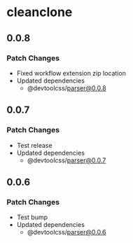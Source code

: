 # cleanclone

## 0.0.8

### Patch Changes

- Fixed workflow extension zip location
- Updated dependencies
  - @devtoolcss/parser@0.0.8

## 0.0.7

### Patch Changes

- Test release
- Updated dependencies
  - @devtoolcss/parser@0.0.7

## 0.0.6

### Patch Changes

- Test bump
- Updated dependencies
  - @devtoolcss/parser@0.0.6
